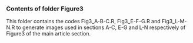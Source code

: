 ### Contents of folder Figure3

This folder contains the codes Fig3_A-B-C.R, Fig3_E-F-G.R and Fig3_L-M-N.R to generate images used in 
sections A-C, E-G and L-N respectively of Figure3 of the main article section.


